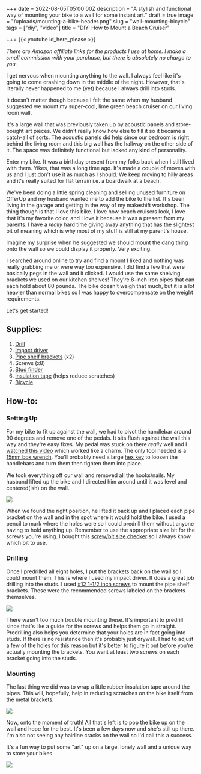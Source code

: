 +++
date = 2022-08-05T05:00:00Z
description = "A stylish and functional way of mounting your bike to a wall for some instant art."
draft = true
image = "/uploads/mounting-a-bike-header.png"
slug = "wall-mounting-bicycle"
tags = ["diy", "video"]
title = "DIY: How to Mount a Beach Cruiser"

+++
{{< youtube id_here_please >}}

_There are Amazon affiliate links for the products I use at home. I make a small commission with your purchase, but there is absolutely no charge to you._

I get nervous when mounting anything to the wall. I always feel like it's going to come crashing down in the middle of the night. However, that's literally never happened to me (yet) because I always drill into studs.

It doesn't matter though because I felt the same when my husband suggested we mount my super-cool, lime green beach cruiser on our living room wall.

It's a large wall that was previously taken up by acoustic panels and store-bought art pieces. We didn't really know how else to fill it so it became a catch-all of sorts. The acoustic panels did help since our bedroom is right behind the living room and this big wall has the hallway on the other side of it. The space was definitely functional but lacked any kind of personality.

Enter my bike. It was a birthday present from my folks back when I still lived with them. Yikes, that was a long time ago. It's made a couple of moves with us and I just don't use it as much as I should. We keep moving to hilly areas and it's really suited for flat terrain i.e. a boardwalk at a beach.

We've been doing a little spring cleaning and selling unused furniture on OfferUp and my husband wanted me to add the bike to the list. It's been living in the garage and getting in the way of my makeshift workshop. The thing though is that I love this bike. I love how beach cruisers look, I love that it's my favorite color, and I love it because it was a present from my parents. I have a _really_ hard time giving away anything that has the slightest bit of meaning which is why most of my stuff is still at my parent's house.

Imagine my surprise when he suggested we should mount the dang thing onto the wall so we could display it properly. Very exciting.

I searched around online to try and find a mount I liked and nothing was really grabbing me or were way too expensive. I did find a few that were basically pegs in the wall and it clicked. I would use the same shelving brackets we used on our kitchen shelves! They're 8-inch iron pipes that can each hold about 80 pounds. The bike doesn't weigh that much, but it is a lot heavier than normal bikes so I was happy to overcompensate on the weight requirements.

Let's get started!

## Supplies:

1. [Drill](https://amzn.to/3zem94b)
2. [Impact driver](https://amzn.to/3Q5LEvE)
3. [Pipe shelf brackets](https://www.homedepot.com/p/Everbilt-8-in-Black-Industrial-Pipe-Shelf-Bracket-19682/302089331) (x2)
4. Screws (x8)
5. [Stud finder](https://amzn.to/3SbctjC)
6. [Insulation tape](https://www.lowes.com/pd/Frost-King-1-8-in-Rubber-Plumbing-Pipe-Wrap-Insulation/3427634) (helps reduce scratches)
7. [Bicycle](https://sun.bike/collections/cruisers)

## How-to:

### Setting Up

For my bike to fit up against the wall, we had to pivot the handlebar around 90 degrees and remove one of the pedals. It sits flush against the wall this way and they're easy fixes. My pedal was stuck on there _really_ well and I [watched this video](https://www.youtube.com/watch?v=j2pNdTWLE94) which worked like a charm. The only tool needed is a [15mm box wrench](https://amzn.to/3Jmx94o). You'll probably need a large [hex key](https://amzn.to/3zF88y6) to loosen the handlebars and turn them then tighten them into place.

We took everything off our wall and removed all the hooks/nails. My husband lifted up the bike and I directed him around until it was level and centered(ish) on the wall.

![](/uploads/premount.jpg)

When we found the right position, he lifted it back up and I placed each pipe bracket on the wall and in the spot where it would hold the bike. I used a pencil to mark where the holes were so I could predrill them without anyone having to hold anything up. Remember to use the appropriate size bit for the screws you're using. I bought this [screw/bit size checker](https://amzn.to/3bh6ycm) so I always know which bit to use.

### Drilling

Once I predrilled all eight holes, I put the brackets back on the wall so I could mount them. This is where I used my impact driver. It does a great job drilling into the studs. I used [#12 1-1/2 inch screws](https://amzn.to/3zhI1vB) to mount the pipe shelf brackets. These were the recommended screws labeled on the brackets themselves.

![](/uploads/bracket-stud-finder.jpg)

There wasn't too much trouble mounting these. It's important to predrill since that's like a guide for the screws and helps them go in straight. Predrilling also helps you determine that your holes are in fact going into studs. If there is no resistance then it's probably just drywall. I had to adjust a few of the holes for this reason but it's better to figure it out before you're actually mounting the brackets. You want at least two screws on each bracket going into the studs.

### Mounting

The last thing we did was to wrap a little rubber insulation tape around the pipes. This will, hopefully, help in reducing scratches on the bike itself from the metal brackets.

![](/uploads/close-up-shelf-bracket.jpg)

Now, onto the moment of truth! All that's left is to pop the bike up on the wall and hope for the best. It's been a few days now and she's still up there. I'm also not seeing any hairline cracks on the wall so I'd call this a success.

It's a fun way to put some "art" up on a large, lonely wall and a unique way to store your bikes.

![](/uploads/bike-mounted.jpg)